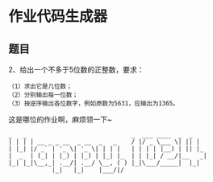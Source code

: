 # 作业代码生成器

## 题目

2、给出一个不多于5位数的正整数，要求：

    （1）求出它是几位数；
    （2）分别输出每一位数；
    （3）按逆序输出各位数字，例如原数为5631，应输出为1365。
    
这是哪位的作业啊，麻烦领一下~

```
_   _                             _  ___ ____  _  _   
| | | | __ _ _ __  _ __  _   _    / |/ _ \___ \| || |  
| |_| |/ _` | '_ \| '_ \| | | |   | | | | |__) | || |_ 
|  _  | (_| | |_) | |_) | |_| |_  | | |_| / __/|__   _|
|_| |_|\__,_| .__/| .__/ \__, ( ) |_|\___/_____|  |_|  
            |_|   |_|    |___/|/
```